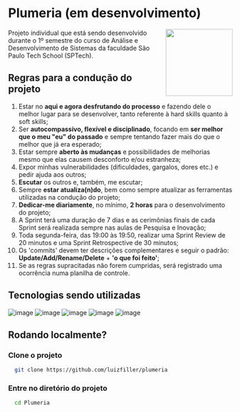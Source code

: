 # Plumeria (em desenvolvimento)
<img align='right' src="https://cdn-icons-png.flaticon.com/512/8116/8116918.png" width="150px">

Projeto individual que está sendo desenvolvido durante o 1º semestre do curso de Análise e Desenvolvimento de Sistemas da faculdade São Paulo Tech School (SPTech).

## Regras para a condução do projeto
1. Estar no **aqui e agora desfrutando do processo** e fazendo dele o melhor lugar para se desenvolver, tanto referente à hard skills quanto à soft skills;
2. Ser **autocompassivo, flexível e disciplinado**, focando em **ser melhor que o meu "eu" do passado** e sempre tentando fazer mais do que o melhor que já era esperado;
3. Estar sempre **aberto às mudanças** e possibilidades de melhorias mesmo que elas causem desconforto e/ou estranheza;
4. Expor minhas vulnerabilidades (dificuldades, gargalos, dores etc.) e pedir ajuda aos outros;
5. **Escutar** os outros e, também, me escutar;
8. Sempre **estar atualiza(n)do**, bem como sempre atualizar as ferramentas utilizadas na condução do projeto;
10. **Dedicar-me diariamente**, no mínimo, **2 horas** para o desenvolvimento do projeto;
11. A Sprint terá uma duração de 7 dias e as cerimônias finais de cada Sprint será realizada sempre nas aulas de Pesquisa e Inovação;
12. Toda segunda-feira, das 19:00 às 19:50, realizar uma Sprint Review de 20 minutos e uma Sprint Retrospective de 30 minutos;  
13. Os 'commits' devem ter descrições complementares e seguir o padrão: **Update/Add/Rename/Delete** + **'o que foi feito'**;
14. Se as regras supracitadas não forem cumpridas, será registrado uma ocorrência numa planilha de controle.

## Tecnologias sendo utilizadas
![image](https://img.shields.io/badge/HTML5-E34F26?style=for-the-badge&logo=html5&logoColor=white)
![image](https://img.shields.io/badge/CSS3-1572B6?style=for-the-badge&logo=css3&logoColor=white)
![image](https://img.shields.io/badge/JavaScript-F7DF1E?style=for-the-badge&logo=javascript&logoColor=black)
![image](https://img.shields.io/badge/Node.js-43853D?style=for-the-badge&logo=node.js&logoColor=white)
![image](https://img.shields.io/badge/MySQL-005C84?style=for-the-badge&logo=mysql&logoColor=white)

## Rodando localmente?
### Clone o projeto

```bash
  git clone https://github.com/luizfiller/plumeria
```

### Entre no diretório do projeto

```bash
  cd Plumeria
```
